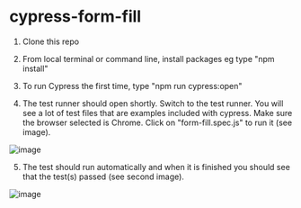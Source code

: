 # cypress-form-fill

1) Clone this repo

2) From local terminal or command line, install packages
eg type "npm install"

3) To run Cypress the first time, type "npm run cypress:open"

4) The test runner should open shortly.  Switch to the test runner.  You will see a lot of test files that are examples included with cypress.  Make sure the browser selected is Chrome.  Click on "form-fill.spec.js" to run it (see image).

![image](https://user-images.githubusercontent.com/15697684/116335161-61aaf100-a7a4-11eb-867e-9bcdf2b03199.png)

5) The test should run automatically and when it is finished you should see that the test(s) passed (see second image).

![image](https://user-images.githubusercontent.com/15697684/116335521-02011580-a7a5-11eb-9e1a-7d2d384dbb71.png)


